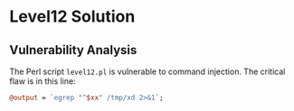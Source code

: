 # Level12 Solution

## Vulnerability Analysis
The Perl script `level12.pl` is vulnerable to command injection. The critical flaw is in this line:
```perl
@output = `egrep "^$xx" /tmp/xd 2>&1`;